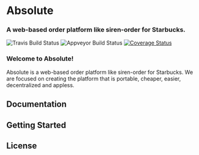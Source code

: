 Absolute
=============

### A web-based order platform like siren-order for Starbucks.

![Travis Build Status](https://travis-ci.org/romandev/absolute.svg?branch=master)
![Appveyor Build Status](https://ci.appveyor.com/api/projects/status/p1hgqj3ta6t0ooom?svg=true)
[![Coverage Status](https://coveralls.io/repos/github/romandev/absolute/badge.svg?branch=master)](https://coveralls.io/github/romandev/absolute?branch=master)

### Welcome to Absolute!

Absolute is a web-based order platform like siren-order for Starbucks.
We are focused on creating the platform that is portable, cheaper, easier,
decentralized and appless.

## Documentation

## Getting Started

## License
